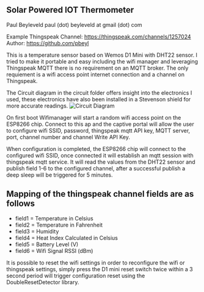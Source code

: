 ## Solar Powered IOT Thermometer
Paul Beyleveld
paul (dot) beyleveld at gmail (dot) com

Example Thingspeak Channel: https://thingspeak.com/channels/1257024
Author: https://github.com/pbeyl

This is a temperature sensor based on Wemos D1 Mini with DHT22 sensor.
I tried to make it portable and easy including the wifi manager and leveraging Thingspeak MQTT 
there is no requirement on an MQTT broker.
The only requiement is a wifi access point internet connection and a channel on Thingspeak.

The Circuit diagram in the circuit folder offers insight into the electronics I used, these 
electronics have also been installed in a Stevenson shield for more accurate readings.
![Circuit Diagram](https://raw.githubusercontent.com/pbeyl/solar_iot_thermometer/master/circuit/dht22_d1mini_solar_bb.png)

On first boot Wifimanager will start a random wifi access point on the ESP8266 chip. Connect
to this ap and the captive portal will allow the user to configure wifi SSID, password, 
thingspeak mqtt API key, MQTT server, port, channel number and channel Write API Key.

When configuration is completed, the ESP8266 chip will connect to the configured wifi SSID,
once connected it will establish an mqtt session with thingspeak mqtt service.
It will read the values from the DHT22 sensor and publish field 1-6 to the configured channel,
after a successful publish a deep sleep will be triggered for 5 minutes.

## Mapping of the thingspeak channel fields are as follows
* field1 = Temperature in Celsius
* field2 = Temperature in Fahrenheit
* field3 = Humidity
* field4 = Heat Index Calculated in Celsius
* field5 = Battery Level (V)
* field6 = Wifi Signal RSSI (dBm)

It is possible to reset the wifi settings in order to reconfigure the wifi or thingspeak settings,
simply press the D1 mini reset switch twice within a 3 second period will trigger configuration reset
using the DoubleResetDetector library.